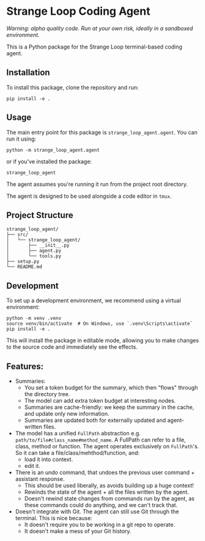 # Strange Loop Coding Agent
*Warning: alpha quality code.  Run at your own risk, ideally in a sandboxed environment.*

This is a Python package for the Strange Loop terminal-based coding agent.  

## Installation
To install this package, clone the repository and run:

```
pip install -e .
```

## Usage

The main entry point for this package is `strange_loop_agent.agent`. You can run it using:

```
python -m strange_loop_agent.agent
```

or if you've installed the package:

```
strange_loop_agent
```

The agent assumes you're running it run from the project root directory.

The agent is designed to be used alongside a code editor in `tmux`.

## Project Structure

```
strange_loop_agent/
├── src/
│   └── strange_loop_agent/
│       ├── __init__.py
│       ├── agent.py
│       └── tools.py
├── setup.py
└── README.md
```

## Development

To set up a development environment, we recommend using a virtual environment:

```
python -m venv .venv
source venv/bin/activate  # On Windows, use `.venv\Scripts\activate`
pip install -e .
```

This will install the package in editable mode, allowing you to make changes to the source code and immediately see the effects.

## Features:
* Summaries:
  - You set a token budget for the summary, which then "flows" through the directory tree.
  - The model can add extra token budget at interesting nodes.
  - Summaries are cache-friendly: we keep the summary in the cache, and update only new information.
  - Summaries are updated both for externally updated and agent-written files.
* The model has a unified `FullPath` abstraction e.g. `path/to/file#class_name#method_name`.  A FullPath can refer to a file, class, method or function.  The agent operates exclusively on `FullPath`'s.  So it can take a file/class/mehthod/function, and:
  - load it into context.
  - edit it.
* There is an undo command, that undoes the previous user command + assistant response.
  - This should be used liberally, as avoids building up a huge context!
  - Rewinds the state of the agent + all the files written by the agent.
  - Doesn't rewind state changes from commands run by the agent, as these commands could do anything, and we can't track that.
* Doesn't integrate with Git.  The agent can still use Git through the terminal.  This is nice because:
  - It doesn't require you to be working in a git repo to operate.
  - It doesn't make a mess of your Git history.

